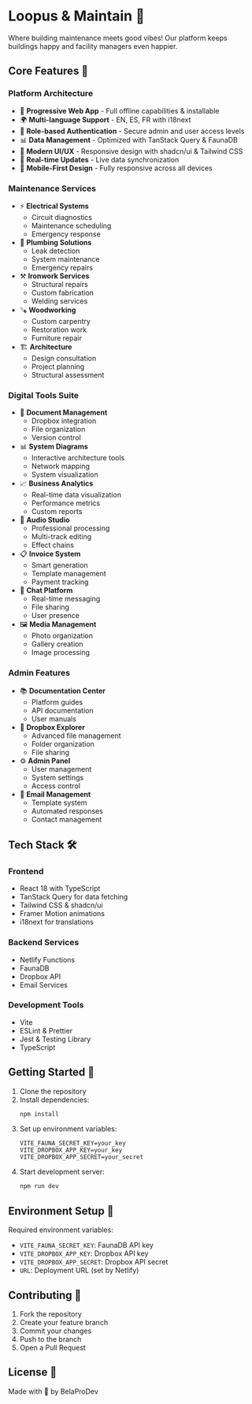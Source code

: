 # Loopus & Maintain 🌸

Where building maintenance meets good vibes! Our platform keeps buildings happy and facility managers even happier.

## Core Features 🚀

### Platform Architecture
- 📱 **Progressive Web App** - Full offline capabilities & installable
- 🌍 **Multi-language Support** - EN, ES, FR with i18next
- 🔐 **Role-based Authentication** - Secure admin and user access levels
- 📊 **Data Management** - Optimized with TanStack Query & FaunaDB
- 🎨 **Modern UI/UX** - Responsive design with shadcn/ui & Tailwind CSS
- 🔄 **Real-time Updates** - Live data synchronization
- 📱 **Mobile-First Design** - Fully responsive across all devices

### Maintenance Services
- ⚡ **Electrical Systems**
  - Circuit diagnostics
  - Maintenance scheduling
  - Emergency response
- 🔧 **Plumbing Solutions**
  - Leak detection
  - System maintenance
  - Emergency repairs
- ⚒️ **Ironwork Services**
  - Structural repairs
  - Custom fabrication
  - Welding services
- 🪚 **Woodworking**
  - Custom carpentry
  - Restoration work
  - Furniture repair
- 🏗️ **Architecture**
  - Design consultation
  - Project planning
  - Structural assessment

### Digital Tools Suite
- 📄 **Document Management**
  - Dropbox integration
  - File organization
  - Version control
- 📊 **System Diagrams**
  - Interactive architecture tools
  - Network mapping
  - System visualization
- 📈 **Business Analytics**
  - Real-time data visualization
  - Performance metrics
  - Custom reports
- 🎵 **Audio Studio**
  - Professional processing
  - Multi-track editing
  - Effect chains
- 📋 **Invoice System**
  - Smart generation
  - Template management
  - Payment tracking
- 💬 **Chat Platform**
  - Real-time messaging
  - File sharing
  - User presence
- 🖼️ **Media Management**
  - Photo organization
  - Gallery creation
  - Image processing

### Admin Features
- 📚 **Documentation Center**
  - Platform guides
  - API documentation
  - User manuals
- 📂 **Dropbox Explorer**
  - Advanced file management
  - Folder organization
  - File sharing
- ⚙️ **Admin Panel**
  - User management
  - System settings
  - Access control
- 📧 **Email Management**
  - Template system
  - Automated responses
  - Contact management

## Tech Stack 🛠️

### Frontend
- React 18 with TypeScript
- TanStack Query for data fetching
- Tailwind CSS & shadcn/ui
- Framer Motion animations
- i18next for translations

### Backend Services
- Netlify Functions
- FaunaDB
- Dropbox API
- Email Services

### Development Tools
- Vite
- ESLint & Prettier
- Jest & Testing Library
- TypeScript

## Getting Started 🚀

1. Clone the repository
2. Install dependencies:
   ```bash
   npm install
   ```
3. Set up environment variables:
   ```env
   VITE_FAUNA_SECRET_KEY=your_key
   VITE_DROPBOX_APP_KEY=your_key
   VITE_DROPBOX_APP_SECRET=your_secret
   ```
4. Start development server:
   ```bash
   npm run dev
   ```

## Environment Setup 🔧

Required environment variables:
- `VITE_FAUNA_SECRET_KEY`: FaunaDB API key
- `VITE_DROPBOX_APP_KEY`: Dropbox API key
- `VITE_DROPBOX_APP_SECRET`: Dropbox API secret
- `URL`: Deployment URL (set by Netlify)

## Contributing 🤝

1. Fork the repository
2. Create your feature branch
3. Commit your changes
4. Push to the branch
5. Open a Pull Request

## License 📝

Made with 💖 by BelaProDev